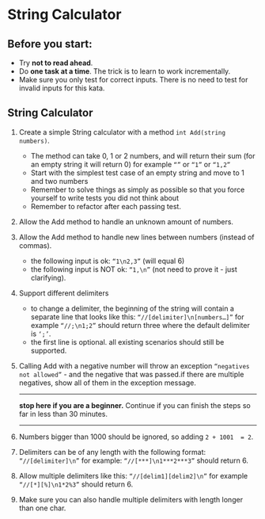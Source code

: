 # String Calculator

## Before you start: 

- Try **not to read ahead**.
- Do **one task at a time**. The trick is to learn to work incrementally.
- Make sure you only test for correct inputs. There is no need to test for invalid inputs for this kata.

## **String Calculator**

1. Create a simple String calculator with a method `int Add(string numbers)`.

   - The method can take 0, 1 or 2 numbers, and will return their sum (for an empty string it will return 0) for example `“”` or `“1”` or `“1,2”`
   - Start with the simplest test case of an empty string and move to 1 and two numbers
   - Remember to solve things as simply as possible so that you force yourself to write tests you did not think about
   - Remember to refactor after each passing test.

2. Allow the Add method to handle an unknown amount of numbers.

3. Allow the Add method to handle new lines between numbers (instead of commas).
    - the following input is ok:  `“1\n2,3”`  (will equal 6)
    - the following input is NOT ok:  `“1,\n”` (not need to prove it - just clarifying).

4. Support different delimiters
    - to change a delimiter, the beginning of the string will contain a separate line that looks like this:   `“//[delimiter]\n[numbers…]”` for example `“//;\n1;2”` should return three where the default delimiter is `‘;’`.
    - the first line is optional. all existing scenarios should still be supported.

5. Calling Add with a negative number will throw an exception `“negatives not allowed”` - and the negative that was passed.if there are multiple negatives, show all of them in the exception message.

    ---

    **stop here if you are a beginner.** Continue if you can finish the steps so far in less than 30 minutes.

    ---

6. Numbers bigger than 1000 should be ignored, so adding `2 + 1001  = 2`.

7. Delimiters can be of any length with the following format:  `“//[delimiter]\n”` for example: `“//[***]\n1***2***3”` should return 6.

8. Allow multiple delimiters like this:  `“//[delim1][delim2]\n”` for example `“//[*][%]\n1*2%3”` should return 6.

9. Make sure you can also handle multiple delimiters with length longer than one char.
